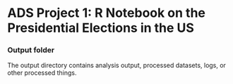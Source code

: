 # ADS Project 1:  R Notebook on the Presidential Elections in the US

### Output folder

The output directory contains analysis output, processed datasets, logs, or other processed things.

